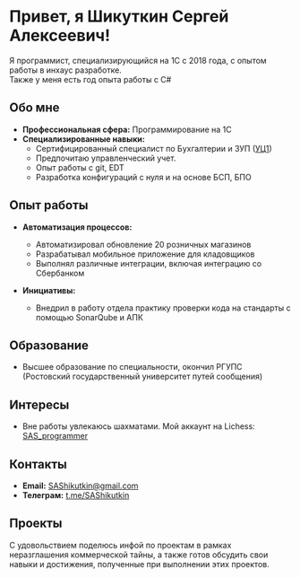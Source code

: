 # Привет, я Шикуткин Сергей Алексеевич!

Я программист, специализирующийся на 1С с 2018 года, с опытом работы в инхаус разработке.  
Также у меня есть год опыта работы с C#

## Обо мне

- **Профессиональная сфера:** Программирование на 1С
- **Специализированные навыки:** 
  - Сертифицированный специалист по Бухгалтерии и ЗУП ([УЦ1](https://uc1.1c.ru/account/summary/?token=3d690f5aa16b8292826eb3ee0f8129a9))
  - Предпочитаю управленческий учет.
  - Опыт работы с git, EDT
  - Разработка конфигураций с нуля и на основе БСП, БПО

## Опыт работы

- **Автоматизация процессов:**
  - Автоматизировал обновление 20 розничных магазинов
  - Разрабатывал мобильное приложение для кладовщиков
  - Выполнял различные интеграции, включая интеграцию со Сбербанком

- **Инициативы:**
  - Внедрил в работу отдела практику проверки кода на стандарты с помощью SonarQube и АПК

## Образование

- Высшее образование по специальности, окончил РГУПС (Ростовский государственный университет путей сообщения)

## Интересы

- Вне работы увлекаюсь шахматами. Мой аккаунт на Lichess: [SAS_programmer](https://lichess.org/@/SAS_programmer)

## Контакты

- **Email:** [SAShikutkin@gmail.com](mailto:SAShikutkin@gmail.com)
- **Телеграм:** [t.me/SAShikutkin](https://t.me/SAShikutkin)

## Проекты

С удовольствием поделюсь инфой по проектам в рамках неразглашения коммерческой тайны, а также готов обсудить свои навыки и достижения, полученные при выполнении этих проектов.